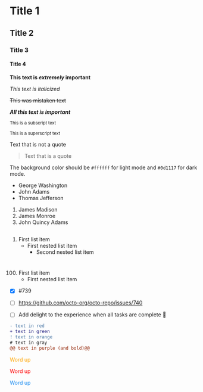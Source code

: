 # Title 1
## Title 2
### Title 3
#### Title 4

**This text is _extremely_ important**

*This text is italicized*

~~This was mistaken text~~

***All this text is important***

<sub>This is a subscript text</sub>

<sup>This is a superscript text</sup>

Text that is not a quote

> Text that is a quote

The background color should be `#ffffff` for light mode and `#0d1117` for dark mode.

- George Washington
- John Adams
- Thomas Jefferson

1. James Madison
2. James Monroe
3. John Quincy Adams
##

1. First list item
   - First nested list item
     - Second nested list item

#
100. First list item
     - First nested list item



- [x] #739
- [ ] https://github.com/octo-org/octo-repo/issues/740
- [ ] Add delight to the experience when all tasks are complete :tada:




```diff
- text in red
+ text in green
! text in orange
# text in gray
@@ text in purple (and bold)@@
```

<span style="color:orange;">Word up</span>

<span style="color:red;">Word up</span>

<span style="color:#1589F0;">Word up</span>

